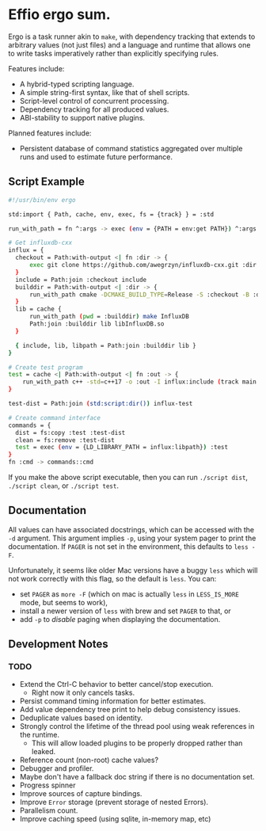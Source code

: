 # Effio ergo sum.

Ergo is a task runner akin to `make`, with dependency tracking that
extends to arbitrary values (not just files) and a language and runtime that
allows one to write tasks imperatively rather than explicitly specifying rules.

Features include:
* A hybrid-typed scripting language.
* A simple string-first syntax, like that of shell scripts.
* Script-level control of concurrent processing.
* Dependency tracking for all produced values.
* ABI-stability to support native plugins.

Planned features include:
* Persistent database of command statistics aggregated over multiple runs and
used to estimate future performance.

## Script Example

```sh
#!/usr/bin/env ergo

std:import { Path, cache, env, exec, fs = {track} } = :std

run_with_path = fn ^:args -> exec (env = {PATH = env:get PATH}) ^:args |>:complete

# Get influxdb-cxx
influx = {
  checkout = Path:with-output <| fn :dir -> {
      exec git clone https://github.com/awegrzyn/influxdb-cxx.git :dir |>:complete
  }
  include = Path:join :checkout include
  builddir = Path:with-output <| :dir -> {
      run_with_path cmake -DCMAKE_BUILD_TYPE=Release -S :checkout -B :dir
  }
  lib = cache {
      run_with_path (pwd = :builddir) make InfluxDB
      Path:join :builddir lib libInfluxDB.so
  }

  { include, lib, libpath = Path:join :builddir lib }
}

# Create test program
test = cache <| Path:with-output <| fn :out -> {
    run_with_path c++ -std=c++17 -o :out -I influx:include (track main.cpp) influx:lib
}

test-dist = Path:join (std:script:dir()) influx-test

# Create command interface
commands = {
  dist = fs:copy :test :test-dist
  clean = fs:remove :test-dist
  test = exec (env = {LD_LIBRARY_PATH = influx:libpath}) :test
}
fn :cmd -> commands::cmd
```

If you make the above script executable, then you can run `./script dist`,
`./script clean`, or `./script test`.

## Documentation
All values can have associated docstrings, which can be accessed with the `-d`
argument. This argument implies `-p`, using your system pager to print the
documentation. If `PAGER` is not set in the environment, this defaults to `less
-F`.

Unfortunately, it seems like older Mac versions have a buggy `less` which will
not work correctly with this flag, so the default is `less`. You can:
* set `PAGER` as `more -F` (which on mac is actually `less` in `LESS_IS_MORE` mode, but seems
  to work),
* install a newer version of `less` with brew and set `PAGER` to that, or
* add `-p` to _disable_ paging when displaying the documentation.

## Development Notes

### TODO
* Extend the Ctrl-C behavior to better cancel/stop execution.
  * Right now it only cancels tasks.
* Persist command timing information for better estimates.
* Add value dependency tree print to help debug consistency issues.
* Deduplicate values based on identity.
* Strongly control the lifetime of the thread pool using weak references in the
  runtime.
  * This will allow loaded plugins to be properly dropped rather than leaked.
* Reference count (non-root) cache values?
* Debugger and profiler.
* Maybe don't have a fallback doc string if there is no documentation set.
* Progress spinner
* Improve sources of capture bindings.
* Improve `Error` storage (prevent storage of nested Errors).
* Parallelism count.
* Improve caching speed (using sqlite, in-memory map, etc)
